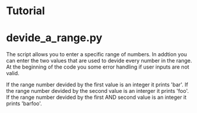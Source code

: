 # Tutorial

# devide_a_range.py
The script allows you to enter a specific range of numbers. In addtion you can enter the two values that are used to devide every number in the range. At the beginning of the code you some error handling if user inputs are not valid.

If the range number devided by the first value is an integer it prints 'bar'.
If the range number devided by the second value is an interger it prints 'foo'.
If the range number devided by the first AND second value is an integer it prints 'barfoo'.
